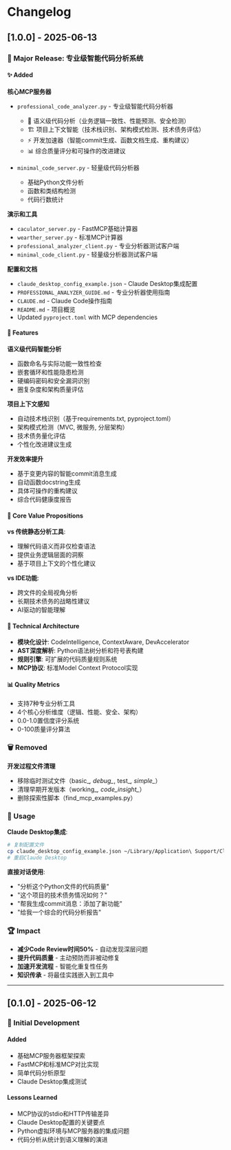 # Changelog

## [1.0.0] - 2025-06-13

### 🎉 Major Release: 专业级智能代码分析系统

#### ✨ Added

**核心MCP服务器**
- `professional_code_analyzer.py` - 专业级智能代码分析器
  - 🧠 语义级代码分析（业务逻辑一致性、性能预测、安全检测）
  - 🏗️ 项目上下文智能（技术栈识别、架构模式检测、技术债务评估）
  - ⚡ 开发加速器（智能commit生成、函数文档生成、重构建议）
  - 📊 综合质量评分和可操作的改进建议

- `minimal_code_server.py` - 轻量级代码分析器
  - 基础Python文件分析
  - 函数和类结构检测
  - 代码行数统计

**演示和工具**
- `caculator_server.py` - FastMCP基础计算器
- `wearther_server.py` - 标准MCP计算器
- `professional_analyzer_client.py` - 专业分析器测试客户端
- `minimal_code_client.py` - 轻量级分析器测试客户端

**配置和文档**
- `claude_desktop_config_example.json` - Claude Desktop集成配置
- `PROFESSIONAL_ANALYZER_GUIDE.md` - 专业分析器使用指南
- `CLAUDE.md` - Claude Code操作指南
- `README.md` - 项目概览
- Updated `pyproject.toml` with MCP dependencies

#### 🚀 Features

**语义级代码智能分析**
- 函数命名与实际功能一致性检查
- 嵌套循环和性能隐患检测
- 硬编码密码和安全漏洞识别
- 圈复杂度和架构质量评估

**项目上下文感知**
- 自动技术栈识别（基于requirements.txt, pyproject.toml）
- 架构模式检测（MVC, 微服务, 分层架构）
- 技术债务量化评估
- 个性化改进建议生成

**开发效率提升**
- 基于变更内容的智能commit消息生成
- 自动函数docstring生成
- 具体可操作的重构建议
- 综合代码健康度报告

#### 🎯 Core Value Propositions

**vs 传统静态分析工具**:
- 理解代码语义而非仅检查语法
- 提供业务逻辑层面的洞察
- 基于项目上下文的个性化建议

**vs IDE功能**:
- 跨文件的全局视角分析
- 长期技术债务的战略性建议
- AI驱动的智能理解

#### 🔧 Technical Architecture

- **模块化设计**: CodeIntelligence, ContextAware, DevAccelerator
- **AST深度解析**: Python语法树分析和符号表构建
- **规则引擎**: 可扩展的代码质量规则系统
- **MCP协议**: 标准Model Context Protocol实现

#### 📊 Quality Metrics

- 支持7种专业分析工具
- 4个核心分析维度（逻辑、性能、安全、架构）
- 0.0-1.0置信度评分系统
- 0-100质量评分算法

### 🗑️ Removed

**开发过程文件清理**
- 移除临时测试文件（basic_*, debug_*, test_*, simple_*）
- 清理早期开发版本（working_*, code_insight_*）
- 删除探索性脚本（find_mcp_examples.py）

### 🎯 Usage

**Claude Desktop集成**:
```bash
# 复制配置文件
cp claude_desktop_config_example.json ~/Library/Application\ Support/Claude/claude_desktop_config.json
# 重启Claude Desktop
```

**直接对话使用**:
- "分析这个Python文件的代码质量"
- "这个项目的技术债务情况如何？"
- "帮我生成commit消息：添加了新功能"
- "给我一个综合的代码分析报告"

### 🏆 Impact

- **减少Code Review时间50%** - 自动发现深层问题
- **提升代码质量** - 主动预防而非被动修复
- **加速开发流程** - 智能化重复性任务
- **知识传承** - 将最佳实践嵌入到工具中

---

## [0.1.0] - 2025-06-12

### 🌱 Initial Development

#### Added
- 基础MCP服务器框架探索
- FastMCP和标准MCP对比实现
- 简单代码分析原型
- Claude Desktop集成测试

#### Lessons Learned
- MCP协议的stdio和HTTP传输差异
- Claude Desktop配置的关键要点
- Python虚拟环境与MCP服务器的集成问题
- 代码分析从统计到语义理解的演进